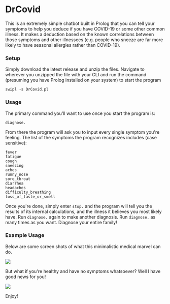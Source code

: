 # DrCovid

This is an extremely simple chatbot built in Prolog that you can tell your symptoms to help you deduce if you have COVID-19 or some other common illness. It makes a deduction based on the known correlations between those symptoms and other illnessees (e.g. people who sneeze are far more likely to have seasonal allergies rather than COVID-19).

### Setup

Simply download the latest release and unzip the files. Navigate to wherever you unzipped the file with your CLI and run the command (presuming you have Prolog installed on your system) to start the program

```swipl -s DrCovid.pl```

### Usage

The primary command you'll want to use once you start the program is:

```diagnose.```

From there the program will ask you to input every single symptom you're feeling.
The list of the symptoms the program recognizes includes (case sensitive):

```
fever
fatigue
cough
sneezing
aches
runny_nose
sore_throat
diarrhea
headaches
difficulty_breathing
loss_of_taste_or_smell
```

Once you're done, simply enter `stop.` and the program will tell you the results of its internal calculations, and the illness it believes you most likely have. Run `diagnose.` again to make another diagnosis. Run `diagnose.` as many times as you want. Diagnose your entire family!

### Example Usage

Below are some screen shots of what this minimalistic medical marvel can do. 

<img src="SampleRun0.png">

But what if you're healthy and have no symptoms whatsoever? Well I have good news for you!

<img src="SampleRun1.png">

Enjoy!

